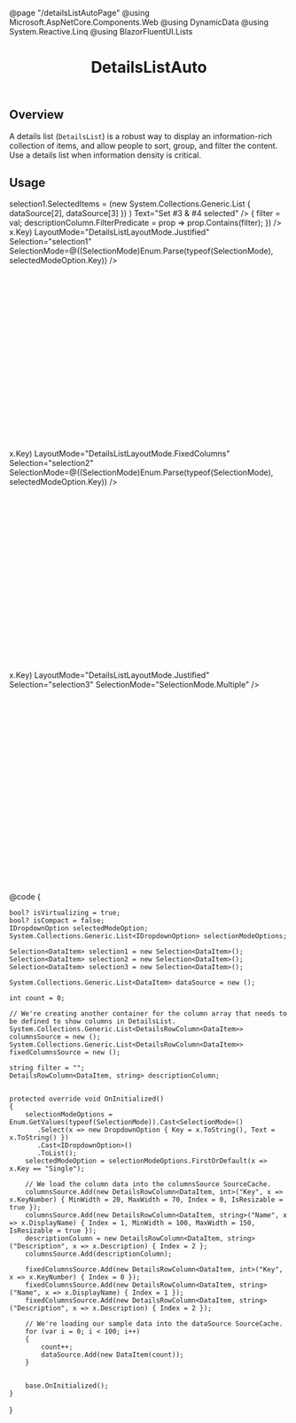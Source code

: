 ﻿@page "/detailsListAutoPage"
@using Microsoft.AspNetCore.Components.Web
@using DynamicData
@using System.Reactive.Linq
@using BlazorFluentUI.Lists

<header class="root">
    <h1 class="title">DetailsListAuto</h1>
</header>
<div class="section" style="transition-delay: 0s;">
    <div id="overview" tabindex="-1">
        <h2 class="subHeading hiddenContent">Overview</h2>
    </div>
    <div class="content">
        <div class="ms-Markdown">
            <p>
                A details list (<code>DetailsList</code>) is a robust way to display an information-rich collection of items, and allow people to sort, group, and filter the content. Use a details list when information density is critical.
            </p>
        </div>
    </div>
</div>
<div class="section" style="transition-delay: 0s;">
    <div id="overview" tabindex="-1">
        <h2 class="subHeading">Usage</h2>
    </div>
    <div>
        <div class="subSection">
            <Demo MetadataPath="DetailsListAutoPage" Key="0" Header="DetailsListAuto with many options">
                <Stack Horizontal="true" Tokens="new StackTokens { ChildrenGap = new double[] { 10.0 } }">
                    <Toggle Label="IsVirtualizing" OnText="true" OffText="false" @bind-Checked="isVirtualizing" />
                    <Toggle Label="IsCompact" OnText="true" OffText="false" @bind-Checked="isCompact" />
                    <Dropdown ItemsSource=@selectionModeOptions
                              @bind-SelectedOption=selectedModeOption
                              Style="max-width:300px;">
                    </Dropdown>
                    <DefaultButton OnClick=@(arg => selection1.SelectedItems = (new System.Collections.Generic.List<DataItem> { dataSource[2], dataSource[3] }) ) Text="Set #3 & #4 selected" />
                </Stack>
                <TextField Label="Filter Description"
                           Value=@filter
                           OnInput=@(val => { filter = val; descriptionColumn.FilterPredicate = prop => prop.Contains(filter); }) />
                <div data-is-scrollable="true" style="height:400px;overflow-y:auto;">
                    <DetailsListAuto  ItemsSource="dataSource"
                                     IsVirtualizing="@isVirtualizing.GetValueOrDefault()"
                                     TItem="DataItem"
                                     Compact="@isCompact.GetValueOrDefault()"
                                     Columns="columnsSource"
                                     GetKey=@(x=>x.Key)
                                     LayoutMode="DetailsListLayoutMode.Justified"
                                     Selection="selection1"
                                     SelectionMode=@((SelectionMode)Enum.Parse(typeof(SelectionMode), selectedModeOption.Key)) />
                </div>
            </Demo>
        </div>
        <div class="subSection">
            <Demo MetadataPath="DetailsListAutoPage" Key="1" Header="DetailsListAuto with Fixed Columns">
                <div data-is-scrollable="true" style="height:400px;overflow-y:auto;">
                    <DetailsListAuto ItemsSource="dataSource"
                                     IsVirtualizing="true"
                                     Compact="true"
                                     Columns="fixedColumnsSource"
                                     GetKey=@(x=>x.Key)
                                     LayoutMode="DetailsListLayoutMode.FixedColumns"
                                     Selection="selection2"
                                     SelectionMode=@((SelectionMode)Enum.Parse(typeof(SelectionMode), selectedModeOption.Key)) />
                </div>
            </Demo>
        </div>
        <div class="subSection">
            <Demo MetadataPath="DetailsListAutoPage" Key="2" Header="DetailsListAuto with MarqueeSelection">
                <div data-is-scrollable="true" style="height:400px;overflow-y:auto;">
                    <MarqueeSelection Selection=@selection3>
                        <DetailsListAuto ItemsSource="dataSource"
                                         IsVirtualizing="true"
                                         Compact="true"
                                         Columns="columnsSource"
                                         GetKey=@(x=>x.Key)
                                         LayoutMode="DetailsListLayoutMode.Justified"
                                         Selection="selection3"
                                         SelectionMode="SelectionMode.Multiple" />
                    </MarqueeSelection>
                </div>
            </Demo>
        </div>
    </div>
</div>
@code {

    bool? isVirtualizing = true;
    bool? isCompact = false;
    IDropdownOption selectedModeOption;
    System.Collections.Generic.List<IDropdownOption> selectionModeOptions;

    Selection<DataItem> selection1 = new Selection<DataItem>();
    Selection<DataItem> selection2 = new Selection<DataItem>();
    Selection<DataItem> selection3 = new Selection<DataItem>();

    System.Collections.Generic.List<DataItem> dataSource = new ();

    int count = 0;

    // We're creating another container for the column array that needs to be defined to show columns in DetailsList.
    System.Collections.Generic.List<DetailsRowColumn<DataItem>> columnsSource = new ();
    System.Collections.Generic.List<DetailsRowColumn<DataItem>> fixedColumnsSource = new ();

    string filter = "";
    DetailsRowColumn<DataItem, string> descriptionColumn;


    protected override void OnInitialized()
    {
        selectionModeOptions = Enum.GetValues(typeof(SelectionMode)).Cast<SelectionMode>()
           .Select(x => new DropdownOption { Key = x.ToString(), Text = x.ToString() })
           .Cast<IDropdownOption>()
           .ToList();
        selectedModeOption = selectionModeOptions.FirstOrDefault(x => x.Key == "Single");

        // We load the column data into the columnsSource SourceCache.
        columnsSource.Add(new DetailsRowColumn<DataItem, int>("Key", x => x.KeyNumber) { MinWidth = 20, MaxWidth = 70, Index = 0, IsResizable = true });
        columnsSource.Add(new DetailsRowColumn<DataItem, string>("Name", x => x.DisplayName) { Index = 1, MinWidth = 100, MaxWidth = 150, IsResizable = true });
        descriptionColumn = new DetailsRowColumn<DataItem, string>("Description", x => x.Description) { Index = 2 };
        columnsSource.Add(descriptionColumn);

        fixedColumnsSource.Add(new DetailsRowColumn<DataItem, int>("Key", x => x.KeyNumber) { Index = 0 });
        fixedColumnsSource.Add(new DetailsRowColumn<DataItem, string>("Name", x => x.DisplayName) { Index = 1 });
        fixedColumnsSource.Add(new DetailsRowColumn<DataItem, string>("Description", x => x.Description) { Index = 2 });

        // We're loading our sample data into the dataSource SourceCache.
        for (var i = 0; i < 100; i++)
        {
            count++;
            dataSource.Add(new DataItem(count));
        }


        base.OnInitialized();
    }




}